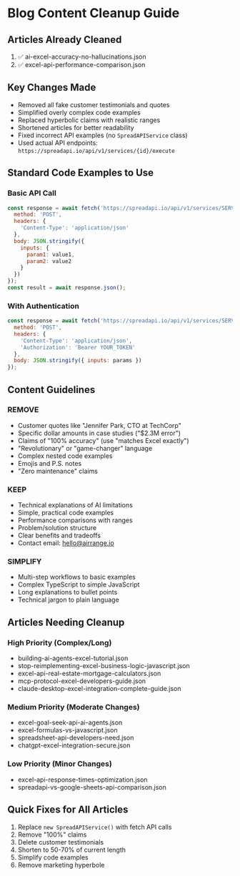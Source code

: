 # Blog Content Cleanup Guide

## Articles Already Cleaned
1. ✅ ai-excel-accuracy-no-hallucinations.json
2. ✅ excel-api-performance-comparison.json

## Key Changes Made
- Removed all fake customer testimonials and quotes
- Simplified overly complex code examples
- Replaced hyperbolic claims with realistic ranges
- Shortened articles for better readability
- Fixed incorrect API examples (no `SpreadAPIService` class)
- Used actual API endpoints: `https://spreadapi.io/api/v1/services/{id}/execute`

## Standard Code Examples to Use

### Basic API Call
```javascript
const response = await fetch('https://spreadapi.io/api/v1/services/SERVICE_ID/execute', {
  method: 'POST',
  headers: {
    'Content-Type': 'application/json'
  },
  body: JSON.stringify({
    inputs: {
      param1: value1,
      param2: value2
    }
  })
});
const result = await response.json();
```

### With Authentication
```javascript
const response = await fetch('https://spreadapi.io/api/v1/services/SERVICE_ID/execute', {
  method: 'POST',
  headers: {
    'Content-Type': 'application/json',
    'Authorization': 'Bearer YOUR_TOKEN'
  },
  body: JSON.stringify({ inputs: params })
});
```

## Content Guidelines

### REMOVE
- Customer quotes like "Jennifer Park, CTO at TechCorp"
- Specific dollar amounts in case studies ("$2.3M error")
- Claims of "100% accuracy" (use "matches Excel exactly")
- "Revolutionary" or "game-changer" language
- Complex nested code examples
- Emojis and P.S. notes
- "Zero maintenance" claims

### KEEP
- Technical explanations of AI limitations
- Simple, practical code examples
- Performance comparisons with ranges
- Problem/solution structure
- Clear benefits and tradeoffs
- Contact email: hello@airrange.io

### SIMPLIFY
- Multi-step workflows to basic examples
- Complex TypeScript to simple JavaScript
- Long explanations to bullet points
- Technical jargon to plain language

## Articles Needing Cleanup

### High Priority (Complex/Long)
- building-ai-agents-excel-tutorial.json
- stop-reimplementing-excel-business-logic-javascript.json
- excel-api-real-estate-mortgage-calculators.json
- mcp-protocol-excel-developers-guide.json
- claude-desktop-excel-integration-complete-guide.json

### Medium Priority (Moderate Changes)
- excel-goal-seek-api-ai-agents.json
- excel-formulas-vs-javascript.json
- spreadsheet-api-developers-need.json
- chatgpt-excel-integration-secure.json

### Low Priority (Minor Changes)
- excel-api-response-times-optimization.json
- spreadapi-vs-google-sheets-api-comparison.json

## Quick Fixes for All Articles

1. Replace `new SpreadAPIService()` with fetch API calls
2. Remove "100%" claims
3. Delete customer testimonials
4. Shorten to 50-70% of current length
5. Simplify code examples
6. Remove marketing hyperbole